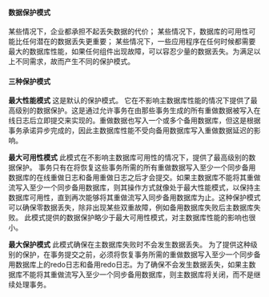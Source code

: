 #### **数据保护模式**

某些情况下，企业都承担不起丢失数据的代价；
某些情况下，数据库的可用性可能比任何潜在的数据丢失更重要；
某些情况下，一些应用程序在任何时候都需要最大的数据库性能，如果任何组件出现故障，可以容忍少量的数据丢失。为满足以上不同需求，故而产生不同的保护模式。


#### **三种保护模式**

**最大性能模式**
这是默认的保护模式。
它在不影响主数据库性能的情况下提供了最高级别的数据保护。这是通过允许事务在由那些事务生成的所有重做数据被写入在线日志后立即提交来实现的。重做数据也写入一个或多个备用数据库，但这是根据事务承诺异步完成的，因此主数据库性能不受向备用数据库写入重做数据延迟的影响。

**最大可用性模式**
此模式在不影响主数据库可用性的情况下，提供了最高级别的数据保护。
事务只有在将恢复这些事务所需的所有重做数据写入至少一个同步备用数据库的在线重做日志和备用重做日志之后才会提交。如果主数据库不能将其重做流写入至少一个同步备用数据库，则其操作方式就像处于最大性能模式，以保持主数据库可用性，直到再次能够将其重做流写入同步备用数据库为止。这种保护模式可以确保零数据丢失，除非出现某些双重故障，例如备用数据库失败后主数据库失败。
此模式提供的数据保护略少于最大可用性模式，对主数据库性能的影响也很小。



**最大保护模式**
此模式确保在主数据库失败时不会发生数据丢失。
为了提供这种级别的保护，在事务提交之前，必须将恢复事务所需的重做数据写入至少一个同步备用数据库上的redo日志和备用redo日志。为了确保不会发生数据丢失，如果主数据库不能将其重做流写入至少一个同步备用数据库，则主数据库将关闭，而不是继续处理事务。